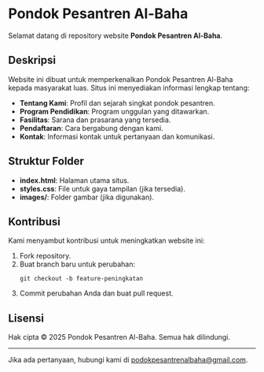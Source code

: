 # Pondok Pesantren Al-Baha

Selamat datang di repository website **Pondok Pesantren Al-Baha**.

## Deskripsi
Website ini dibuat untuk memperkenalkan Pondok Pesantren Al-Baha kepada masyarakat luas. Situs ini menyediakan informasi lengkap tentang:
- **Tentang Kami**: Profil dan sejarah singkat pondok pesantren.
- **Program Pendidikan**: Program unggulan yang ditawarkan.
- **Fasilitas**: Sarana dan prasarana yang tersedia.
- **Pendaftaran**: Cara bergabung dengan kami.
- **Kontak**: Informasi kontak untuk pertanyaan dan komunikasi.

## Struktur Folder
- **index.html**: Halaman utama situs.
- **styles.css**: File untuk gaya tampilan (jika tersedia).
- **images/**: Folder gambar (jika digunakan).

## Kontribusi
Kami menyambut kontribusi untuk meningkatkan website ini:
1. Fork repository.
2. Buat branch baru untuk perubahan:
   ```
   git checkout -b feature-peningkatan
   ```
3. Commit perubahan Anda dan buat pull request.

## Lisensi
Hak cipta &copy; 2025 Pondok Pesantren Al-Baha. Semua hak dilindungi.

---

Jika ada pertanyaan, hubungi kami di [podokpesantrenalbaha@gmail.com](mailto:podokpesantrenalbaha@gmail.com).
